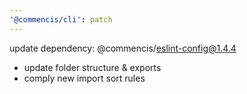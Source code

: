 ```yaml
---
'@commencis/cli': patch
---
```


update dependency: @commencis/eslint-config@1.4.4

- update folder structure & exports
- comply new import sort rules
